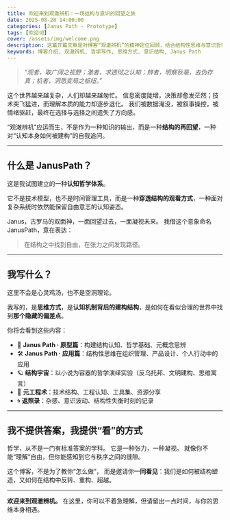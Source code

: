 ```yaml
---
title: 欢迎来到观澈辨机：一场结构与意识的回望之旅
date: 2025-08-28 14:00:00
categories: [Janus Path · Prototype]
tags: [欢迎词]
cover: /assets/img/welcome.png
description: 这篇开篇文章是对博客“观澈辨机”的精神定位回顾，结合结构性思维与意识哲学展开阐述，确立个人表达的基调与视角。
keywords: 博客介绍, 观澈辨机, 哲学写作, 思维方式, 意识结构, Janus Path
---
```


> _“观者，取广阔之视野；澈者，求透彻之认知；辨者，明察秋毫，去伪存真；机者，洞悉变局之枢纽。”_

这个世界越来越复杂，人们却越来越匆忙。
信息密度陡增，决策却愈发茫然；技术突飞猛进，而理解本质的能力却逐步退化。
我们被数据淹没，被叙事操控，被情绪驱赶，最终在选择与选择之间遗失了方向感。

“观澈辨机”应运而生，不是作为一种知识的输出，而是一种**结构的再回望**，一种对“认知本身如何被建构”的自我追问。

---

## 什么是 JanusPath？

这是我试图建立的一种**认知哲学体系**。

它不是技术模型，也不是时间管理工具，而是一种**穿透结构的观看方式**，一种面对复杂系统时依然能保留自由意志的认知姿态。

Janus，古罗马的双面神，一面回望过去，一面凝视未来。
我借这个意象命名 JanusPath，意在表达：

> 在结构之中找到自由，在张力之间发现路径。

---

## 我写什么？

这里不会是心灵鸡汤，也不是空洞理论。

我写的，是**思维方式**，是**认知机制背后的建构结构**，是如何在看似合理的世界中找到**那个隐藏的偏差点**。

你将会看到这些内容：

- 🧠 **Janus Path · 原型篇**：构建结构认知、哲学基础、元概念思辨
- 🛠 **Janus Path · 应用篇**：结构性思维在组织管理、产品设计、个人行动中的应用
- 🪐 **结构宇宙**：以小说为容器的哲学演绎实验（反乌托邦、文明建构、思维寓言）
- 🧰 **元工程术**：技术结构、工程认知、工具集、资源分享
- 🌀 **返照录**：杂感、意识波动、结构性失衡时刻的记录

---

## 我不提供答案，我提供“看”的方式

哲学，从不是一门有标准答案的学科。
它是一种张力，一种凝视。
就像你不能“理解”自由，但你能感知到它与秩序之间的缝隙。

这个博客，不是为了教你“怎么做”，
而是邀请你**一同看见**：我们是如何被结构塑造，又如何在结构中反转、重构、超越。

---

**欢迎来到观澈辨机。**
在这里，你可以不着急理解，但请留出一点时间，与你的思维本身相遇。
